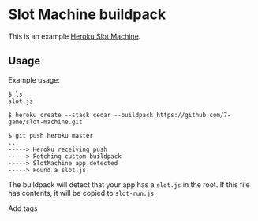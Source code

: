 Slot Machine buildpack
=======================

This is an example [Heroku Slot Machine](http://devcenter.heroku.com/articles/buildpacks).

Usage
-----

Example usage:

    $ ls
    slot.js

    $ heroku create --stack cedar --buildpack https://github.com/7-game/slot-machine.git

    $ git push heroku master
    ...
    -----> Heroku receiving push
    -----> Fetching custom buildpack
    -----> SlotMachine app detected
    -----> Found a slot.js

The buildpack will detect that your app has a `slot.js` in the root. If this file has contents, it will be copied to `slot-run.js`.

Add tags
